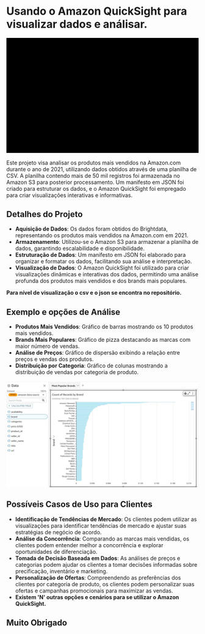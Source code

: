 # Usando o Amazon QuickSight para visualizar dados e análisar.

![Amazon QuickSight](quicksight.gif)

Este projeto visa analisar os produtos mais vendidos na Amazon.com durante o ano de 2021, utilizando dados obtidos através de uma planilha de CSV. A planilha contendo mais de 50 mil registros foi armazenada no Amazon S3 para posterior processamento. Um manifesto em JSON foi criado para estruturar os dados, e o Amazon QuickSight foi empregado para criar visualizações interativas e informativas.

## Detalhes do Projeto

- **Aquisição de Dados**: Os dados foram obtidos do Brightdata, representando os produtos mais vendidos na Amazon.com em 2021.
- **Armazenamento**: Utilizou-se o Amazon S3 para armazenar a planilha de dados, garantindo escalabilidade e disponibilidade.
- **Estruturação de Dados**: Um manifesto em JSON foi elaborado para organizar e formatar os dados, facilitando sua análise e interpretação.
- **Visualização de Dados**: O Amazon QuickSight foi utilizado para criar visualizações dinâmicas e interativas dos dados, permitindo uma análise profunda dos produtos mais vendidos e dos brands mais populares.

**Para nível de visualização o csv e o json se encontra no repositório.**

## Exemplo e opções de Análise

- **Produtos Mais Vendidos**: Gráfico de barras mostrando os 10 produtos mais vendidos.
- **Brands Mais Populares**: Gráfico de pizza destacando as marcas com maior número de vendas.
- **Análise de Preços**: Gráfico de dispersão exibindo a relação entre preços e vendas dos produtos.
- **Distribuição por Categoria**: Gráfico de colunas mostrando a distribuição de vendas por categoria de produto.

![Exemplo de Visualização](quicksight.jpeg)

## Possíveis Casos de Uso para Clientes

- **Identificação de Tendências de Mercado**: Os clientes podem utilizar as visualizações para identificar tendências de mercado e ajustar suas estratégias de negócio de acordo.
- **Análise da Concorrência**: Comparando as marcas mais vendidas, os clientes podem entender melhor a concorrência e explorar oportunidades de diferenciação.
- **Tomada de Decisão Baseada em Dados**: As análises de preços e categorias podem ajudar os clientes a tomar decisões informadas sobre precificação, inventário e marketing.
- **Personalização de Ofertas**: Compreendendo as preferências dos clientes por categoria de produto, os clientes podem personalizar suas ofertas e campanhas promocionais para maximizar as vendas.
- **Existem 'N' outras opções e cenários para se utilizar o Amazon QuickSight.**

## Muito Obrigado



